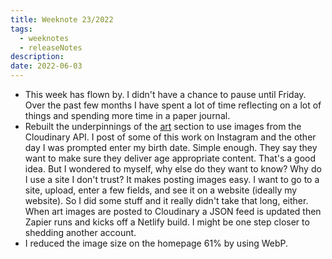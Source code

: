 ```yaml
---
title: Weeknote 23/2022
tags:
  - weeknotes
  - releaseNotes
description: 
date: 2022-06-03
---
```

- This week has flown by. I didn't have a chance to pause until Friday. Over the past few months I have spent a lot of time reflecting on a lot of things and spending more time in a paper journal. 
- Rebuilt the underpinnings of the [art](/art/) section to use images from the Cloudinary API. I post of some of this work on Instagram and the other day I was prompted enter my birth date. Simple enough. They say they want to make sure they deliver age appropriate content. That's a good idea. But I wondered to myself, why else do they want to know? Why do I use a site I don't trust? It makes posting images easy. I want to go to a site, upload, enter a few fields, and see it on a website (ideally my website). So I did some stuff and it really didn't take that long, either. When art images are posted to Cloudinary a JSON feed is updated then Zapier runs and kicks off a Netlify build. I might be one step closer to shedding another account.
- I reduced the image size on the homepage 61% by using WebP. 